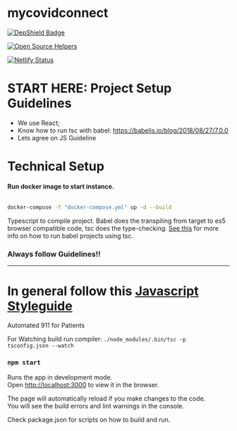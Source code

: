 # mycovidconnect

[![DepShield Badge](https://depshield.sonatype.org/badges/owner/repository/depshield.svg)](https://depshield.github.io)

[![Open Source Helpers](https://www.codetriage.com/xcov19/mycovidconnect/badges/users.svg)](https://www.codetriage.com/xcov19/mycovidconnect)

[![Netlify Status](https://api.netlify.com/api/v1/badges/38c2a5f4-bac5-4bec-8d11-a9f08b5b6f71/deploy-status)](https://app.netlify.com/sites/dreamy-keller-b8ad36/deploys)

START HERE: Project Setup Guidelines
===============

- We use React;
- Know how to run tsc with babel: https://babeljs.io/blog/2018/08/27/7.0.0
- Lets agree on JS Guideline

Technical Setup
===============

#### Run docker image to start instance.

```bash

docker-compose -f "docker-compose.yml" up -d --build
```

Typescript to compile project.
Babel does the transpiling from target to es5 browser compatible code, tsc does the type-checking.
[See this](https://babeljs.io/blog/2018/08/27/7.0.0) for more info on how to run babel projects using tsc.


### Always follow Guidelines!!
-------------------------------

In general follow this [Javascript Styleguide](https://google.github.io/styleguide/jsguide.html)
==============================================
Automated 911 for Patients


For Watching build run compiler: `./node_modules/.bin/tsc -p tsconfig.json --watch`

### `npm start`

Runs the app in development mode.<br>
Open [http://localhost:3000](http://localhost:3000) to view it in the browser.

The page will automatically reload if you make changes to the code.<br>
You will see the build errors and lint warnings in the console.

Check package.json for scripts on how to build and run.
